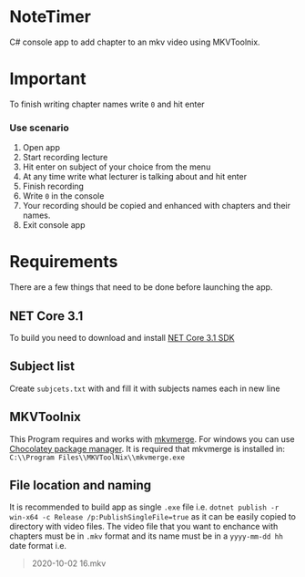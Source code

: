 # NoteTimer
C# console app to add chapter to an mkv video using MKVToolnix.

# Important
To finish writing chapter names write `0` and hit enter


### Use scenario
1. Open app
2. Start recording lecture
3. Hit enter on subject of your choice from the menu
4. At any time write what lecturer is talking about and hit enter
5. Finish recording
6. Write `0` in the console
7. Your recording should be copied and enhanced with chapters and their names.
8. Exit console app

# Requirements
There are a few things that need to be done before launching the app.

## NET Core 3.1
To build you need to download and install [NET Core 3.1 SDK](https://dotnet.microsoft.com/download)

## Subject list
Create `subjcets.txt` with and fill it with subjects names each in new line

## MKVToolnix
This Program requires and works with [mkvmerge](https://mkvtoolnix.download/downloads.html). For windows you can use [Chocolatey package manager](https://chocolatey.org). It is required that mkvmerge is installed in: `C:\\Program Files\\MKVToolNix\\mkvmerge.exe`

## File location and naming
It is recommended to build app as single `.exe` file i.e. `dotnet publish -r win-x64 -c Release /p:PublishSingleFile=true` as it can be easily copied to directory with video files.
The video file that you want to enchance with chapters must be in `.mkv` format and its name must be in a `yyyy-mm-dd hh` date format i.e.
> 2020-10-02 16.mkv

